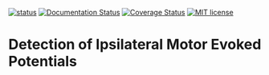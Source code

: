 
[![status](https://github.com/translationalneurosurgery/tool-dimep/workflows/pytest/badge.svg)](https://github.com/translationalneurosurgery/tool-dimep/actions) [![Documentation Status](https://readthedocs.org/projects/tool-dimep/badge/?version=latest)](https://tool-dimep.readthedocs.io/en/latest/?badge=latest) [![Coverage Status](https://coveralls.io/repos/github/translationalneurosurgery/tool-dimep/badge.svg?branch=develop)](https://coveralls.io/github/translationalneurosurgery/tool-dimep?branch=develop) [![MIT license](https://img.shields.io/badge/License-MIT-blue.svg)](https://en.wikipedia.org/wiki/MIT_License)



# Detection of Ipsilateral Motor Evoked Potentials